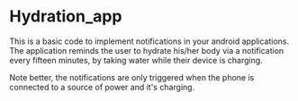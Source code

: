 # Hydration_app
This is a basic code to implement notifications in your android applications. 
The application reminds the user to hydrate his/her body via a notification every fifteen minutes, by taking water while their device is charging. 

Note better, the notifications are only triggered when the phone is connected to a source of power and it's charging.
